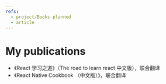 ```yaml
---
refs:
  - project/Books planned
  - article
---
```

# My publications

  - 《React 学习之道》（The road to learn react 中文版），联合翻译
  - 《React Native Cookbook （中文版）》，联合翻译

